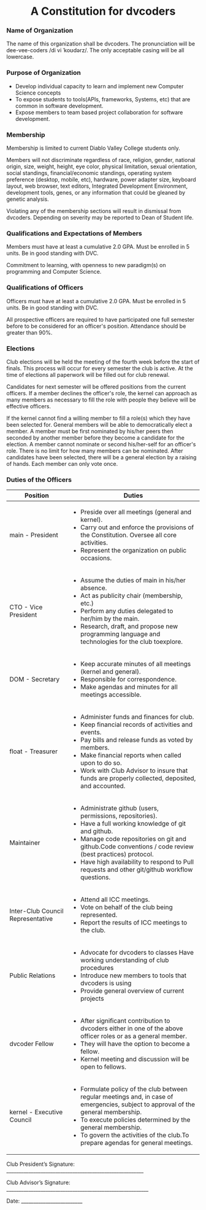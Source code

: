 <h1 style="text-align: center">A Constitution for dvcoders</h1>


### Name of Organization
The name of this organization shall be dvcoders. The pronunciation will be dee-vee-coders /di vi ˈkoʊdərz/. The only acceptable casing will be all lowercase.

### Purpose of Organization
- Develop individual capacity to learn and implement new Computer Science concepts
- To expose students to tools(APIs, frameworks, Systems, etc) that are common in software development.
- Expose members to team based project collaboration for software development.

### Membership
Membership is limited to current Diablo Valley College students only.

Members will not discriminate regardless of race, religion, gender, national origin, size, weight, height, eye color, physical limitation, sexual orientation, social standings, financial/economic standings, operating system preference (desktop, mobile, etc), hardware, power adapter size, keyboard layout, web browser, text editors, Integrated Development Environment, development tools, genes, or any information that could be gleaned by genetic analysis.

Violating any of the membership sections will result in dismissal from dvcoders. Depending on severity may be reported to Dean of Student life.

### Qualifications and Expectations of Members
Members must have at least a cumulative 2.0 GPA. Must be enrolled in 5 units. Be in  good standing with DVC.

Commitment to learning, with openness to new paradigm(s) on programming and Computer Science.

### Qualifications of Officers
Officers must have at least a cumulative 2.0 GPA. Must be enrolled in 5 units. Be in  good standing with DVC.

All prospective officers are required to have participated one full semester before to be considered for an officer's position. Attendance should be greater than 90%.

### Elections
Club elections will be held the meeting of the fourth week before the start of finals. This process will occur for every semester the club is active. At the time of elections all paperwork will be filled out for club renewal.

Candidates for next semester will be offered positions from the current officers. If a member declines the officer's role, the kernel can approach as many members as necessary to fill the role with people they believe will be effective officers.

If the kernel cannot find a willing member to fill a role(s) which they have been selected for. General members will be able to democratically elect a member. A member must be first nominated by his/her peers then seconded by another member before they become a candidate for the election. A member cannot nominate or second his/her-self for an officer's role. There is no limit for how many members can be nominated. After candidates have been selected, there will be a general election by a raising of hands. Each member can only vote once.


### Duties of the Officers
| Position                          | Duties                                                                                                                                                                                                                                                                                                 |
|-----------------------------------|--------------------------------------------------------------------------------------------------------------------------------------------------------------------------------------------------------------------------------------------------------------------------------------------------------|
| main - President                  |  <ul> <li>Preside over all meetings (general and kernel).</li> <li>Carry out and enforce the provisions of the Constitution. Oversee all core activities.</li> <li>Represent the organization on public occasions.</li> </ul>                                                                                                                 |
| CTO - Vice President              | <ul> <li>Assume the duties of main in his/her absence.</li> <li> Act as publicity chair (membership, etc.)</li> <li>Perform any duties delegated to her/him by the main.</li> <li>Research, draft, and propose new programming language and technologies for the club toexplore.</li> </ul>                                                              |
| DOM - Secretary                   | <ul> <li>Keep accurate minutes of all meetings (kernel and general).</li> <li>Responsible for correspondence.</li> <li>Make agendas and minutes for all meetings accessible.</li> </ul>                                                                                                                                                        |
| float - Treasurer                 | <ul> <li>Administer funds and finances for club.</li> <li>Keep financial records of activities and events.</li> <li>Pay bills and release funds as voted by members.</li> <li>Make financial reports when called upon to do so.</li> <li>Work with Club Advisor to insure that funds are properly collected, deposited, and accounted.</li> </ul>                  |
| Maintainer                        | <ul> <li>Administrate github (users, permissions, repositories).</li> <li>Have a full working knowledge of git and github.</li> <li>Manage code repositories on git and github.Code conventions / code review (best practices) protocol.</li> <li>Have high availability to respond to Pull requests and other git/github workflow questions.</li> </ul> |
| Inter-Club Council Representative | <ul> <li>Attend all ICC meetings.</li> <li>Vote on behalf of the club being represented.</li> <li>Report the results of ICC meetings to the club.</li></ul>                                                                                                                                                                                   |
| Public Relations                  | <ul> <li>Advocate for dvcoders to classes Have working understanding of club procedures</li><li>Introduce new members to tools that dvcoders is using </li> <li>Provide general overview of current projects</li> </ul>                                                                                                                       |
| dvcoder Fellow                    | <ul> <li>After significant contribution to dvcoders either in one of the above officer roles or as a general member.</li> <li>They will have the option to become a fellow.</li> <li>Kernel meeting and discussion will be open to fellows.</li></ul>                                                                                        |
| kernel - Executive Council        | <ul> <li>Formulate policy of the club between regular meetings and, in case of emergencies, subject to approval of the general membership.</li> <li>To execute policies determined by the general membership.</li> <li>To govern the activities of the club.To prepare agendas for general meetings.</li> </ul>                                |


Club President’s Signature: ________________________________________________________

Club Advisor’s Signature: __________________________________________________________

Date: _________________________
